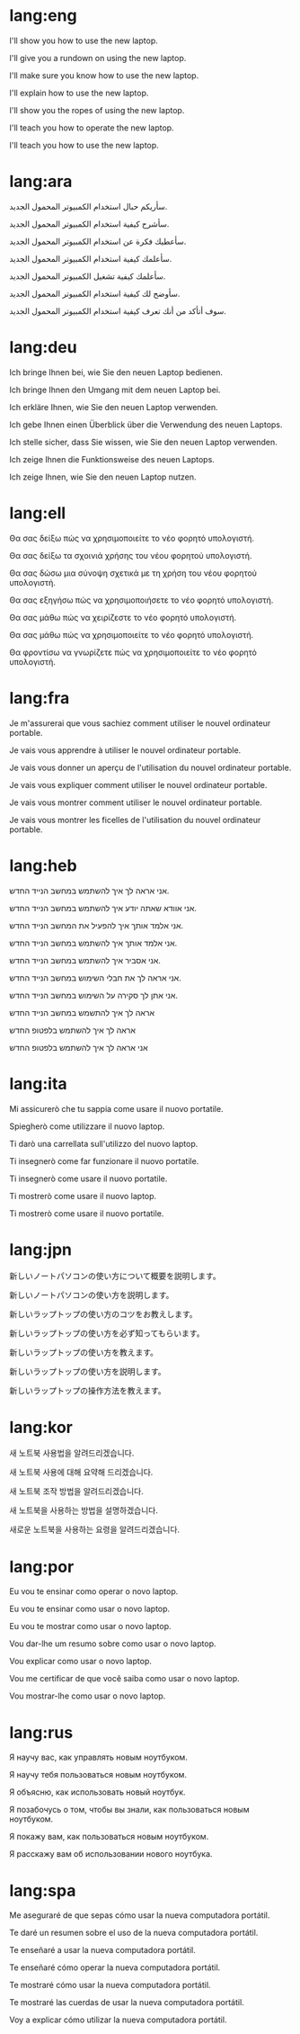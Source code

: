 # lang:eng

I'll show you how to use the new laptop.

I'll give you a rundown on using the new laptop.

I'll make sure you know how to use the new laptop.

I'll explain how to use the new laptop.

I'll show you the ropes of using the new laptop.

I'll teach you how to operate the new laptop.

I'll teach you how to use the new laptop.

# lang:ara

سأريكم حبال استخدام الكمبيوتر المحمول الجديد.

سأشرح كيفية استخدام الكمبيوتر المحمول الجديد.

سأعطيك فكرة عن استخدام الكمبيوتر المحمول الجديد.

سأعلمك كيفية استخدام الكمبيوتر المحمول الجديد.

سأعلمك كيفية تشغيل الكمبيوتر المحمول الجديد.

سأوضح لك كيفية استخدام الكمبيوتر المحمول الجديد.

سوف أتأكد من أنك تعرف كيفية استخدام الكمبيوتر المحمول الجديد.

# lang:deu

Ich bringe Ihnen bei, wie Sie den neuen Laptop bedienen.

Ich bringe Ihnen den Umgang mit dem neuen Laptop bei.

Ich erkläre Ihnen, wie Sie den neuen Laptop verwenden.

Ich gebe Ihnen einen Überblick über die Verwendung des neuen Laptops.

Ich stelle sicher, dass Sie wissen, wie Sie den neuen Laptop verwenden.

Ich zeige Ihnen die Funktionsweise des neuen Laptops.

Ich zeige Ihnen, wie Sie den neuen Laptop nutzen.

# lang:ell

Θα σας δείξω πώς να χρησιμοποιείτε το νέο φορητό υπολογιστή.

Θα σας δείξω τα σχοινιά χρήσης του νέου φορητού υπολογιστή.

Θα σας δώσω μια σύνοψη σχετικά με τη χρήση του νέου φορητού υπολογιστή.

Θα σας εξηγήσω πώς να χρησιμοποιήσετε το νέο φορητό υπολογιστή.

Θα σας μάθω πώς να χειρίζεστε το νέο φορητό υπολογιστή.

Θα σας μάθω πώς να χρησιμοποιείτε το νέο φορητό υπολογιστή.

Θα φροντίσω να γνωρίζετε πώς να χρησιμοποιείτε το νέο φορητό υπολογιστή.

# lang:fra

Je m'assurerai que vous sachiez comment utiliser le nouvel ordinateur portable.

Je vais vous apprendre à utiliser le nouvel ordinateur portable.

Je vais vous donner un aperçu de l'utilisation du nouvel ordinateur portable.

Je vais vous expliquer comment utiliser le nouvel ordinateur portable.

Je vais vous montrer comment utiliser le nouvel ordinateur portable.

Je vais vous montrer les ficelles de l'utilisation du nouvel ordinateur portable.

# lang:heb

אני אראה לך איך להשתמש במחשב הנייד החדש.

אני אוודא שאתה יודע איך להשתמש במחשב הנייד החדש.

אני אלמד אותך איך להפעיל את המחשב הנייד החדש.

אני אלמד אותך איך להשתמש במחשב הנייד החדש.

אני אסביר איך להשתמש במחשב הנייד החדש.

אני אראה לך את חבלי השימוש במחשב הנייד החדש.

אני אתן לך סקירה על השימוש במחשב הנייד החדש.

אראה לך איך להתשמש במחשב הנייד החדש

אראה לך איך להשתמש בלפטופ החדש

אני אראה לך איך להשתמש בלפטופ החדש

# lang:ita

Mi assicurerò che tu sappia come usare il nuovo portatile.

Spiegherò come utilizzare il nuovo laptop.

Ti darò una carrellata sull'utilizzo del nuovo laptop.

Ti insegnerò come far funzionare il nuovo portatile.

Ti insegnerò come usare il nuovo portatile.

Ti mostrerò come usare il nuovo laptop.

Ti mostrerò come usare il nuovo portatile.

# lang:jpn

新しいノートパソコンの使い方について概要を説明します。

新しいノートパソコンの使い方を説明します。

新しいラップトップの使い方のコツをお教えします。

新しいラップトップの使い方を必ず知ってもらいます。

新しいラップトップの使い方を教えます。

新しいラップトップの使い方を説明します。

新しいラップトップの操作方法を教えます。

# lang:kor

새 노트북 사용법을 알려드리겠습니다.

새 노트북 사용에 대해 요약해 드리겠습니다.

새 노트북 조작 방법을 알려드리겠습니다.

새 노트북을 사용하는 방법을 설명하겠습니다.

새로운 노트북을 사용하는 요령을 알려드리겠습니다.

# lang:por

Eu vou te ensinar como operar o novo laptop.

Eu vou te ensinar como usar o novo laptop.

Eu vou te mostrar como usar o novo laptop.

Vou dar-lhe um resumo sobre como usar o novo laptop.

Vou explicar como usar o novo laptop.

Vou me certificar de que você saiba como usar o novo laptop.

Vou mostrar-lhe como usar o novo laptop.

# lang:rus

Я научу вас, как управлять новым ноутбуком.

Я научу тебя пользоваться новым ноутбуком.

Я объясню, как использовать новый ноутбук.

Я позабочусь о том, чтобы вы знали, как пользоваться новым ноутбуком.

Я покажу вам, как пользоваться новым ноутбуком.

Я расскажу вам об использовании нового ноутбука.

# lang:spa

Me aseguraré de que sepas cómo usar la nueva computadora portátil.

Te daré un resumen sobre el uso de la nueva computadora portátil.

Te enseñaré a usar la nueva computadora portátil.

Te enseñaré cómo operar la nueva computadora portátil.

Te mostraré cómo usar la nueva computadora portátil.

Te mostraré las cuerdas de usar la nueva computadora portátil.

Voy a explicar cómo utilizar la nueva computadora portátil.